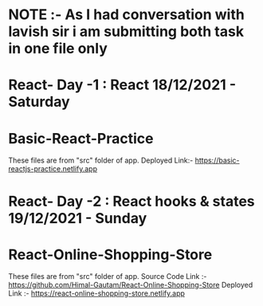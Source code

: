 # NOTE :- As I had conversation with lavish sir i am submitting both task in one file only

# React- Day -1 : React 18/12/2021 - Saturday
# Basic-React-Practice
These files are from "src" folder of app.
Deployed Link:- https://basic-reactjs-practice.netlify.app

# React- Day -2 : React hooks & states 19/12/2021 - Sunday
# React-Online-Shopping-Store
These files are from "src" folder of app.
Source Code Link :- https://github.com/Himal-Gautam/React-Online-Shopping-Store
Deployed Link :- https://react-online-shopping-store.netlify.app
